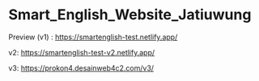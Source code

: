 # Smart_English_Website_Jatiuwung

Preview (v1) : https://smartenglish-test.netlify.app/

v2: https://smartenglish-test-v2.netlify.app/

v3: https://prokon4.desainweb4c2.com/v3/
